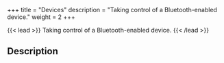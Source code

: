 +++
title = "Devices"
description = "Taking control of a Bluetooth-enabled device."
weight = 2
+++

{{< lead >}}
Taking control of a Bluetooth-enabled device.
{{< /lead >}}

## Description
